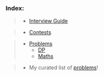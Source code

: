 ### Index:

> - [Interview Guide](https://github.com/anicksaha/leetcode/blob/master/resources/_md-files/interview-guide.md)

> - [Contests](https://github.com/anicksaha/leetcode/blob/master/resources/_md-files/contests.md)

> - [Problems](https://github.com/anicksaha/leetcode/blob/master/resources/_md-files/problems.md)
>   * [DP](https://github.com/anicksaha/leetcode/blob/master/resources/_md-files/dp.md)
>   * [Maths](https://github.com/anicksaha/leetcode/blob/master/resources/_md-files/maths.md)

> - My curated list of [problems](https://github.com/anicksaha/leetcode/blob/master/resources/_md-files/leetcode-me.md)!


